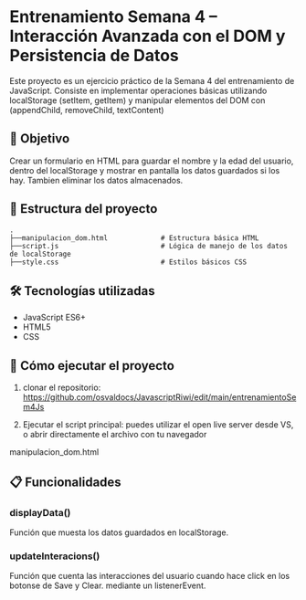 
# Entrenamiento Semana 4 – Interacción Avanzada con el DOM y Persistencia de Datos

Este proyecto es un ejercicio práctico de la Semana 4 del entrenamiento de JavaScript. Consiste en implementar operaciones básicas utilizando localStorage (setItem, getItem) y manipular elementos del DOM con (appendChild, removeChild, textContent)

## 🧠 Objetivo

Crear un formulario en HTML para guardar el nombre y la edad del usuario, dentro del localStorage y mostrar en pantalla los datos guardados si los hay. Tambien eliminar los datos almacenados.

## 📁 Estructura del proyecto

```
.
├──manipulacion_dom.html             # Estructura básica HTML
├──script.js                         # Lógica de manejo de los datos de localStorage
├──style.css                         # Estilos básicos CSS
```

## 🛠️ Tecnologías utilizadas

- JavaScript ES6+
- HTML5
- CSS


## 🚀 Cómo ejecutar el proyecto

1. clonar el repositorio: https://github.com/osvaldocs/JavascriptRiwi/edit/main/entrenamientoSem4Js


2. Ejecutar el script principal: puedes utilizar el open live server desde VS, o abrir directamente el archivo con tu navegador

manipulacion_dom.html



## 📋 Funcionalidades

### displayData()

Función que muesta los datos guardados en localStorage.

### updateInteracions()

Función que cuenta las interacciones del usuario cuando hace click en los botonse de Save y Clear. mediante un listenerEvent.
